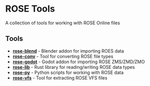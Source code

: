 # ROSE Tools
A collection of tools for working with ROSE Online files

## Tools
- [**rose-blend**](rose-blend) - Blender addon for importing ROES data 
- [**rose-conv**](rose-conv) - Tool for converting ROSE file types
- [**rose-godot**](rose-godot) - Godot addon for importing ROSE ZMS/ZMD/ZMO
- [**rose-lib**](rose-lib) - Rust library for reading/writing ROSE data types
- [**rose-py**](rose-py) - Python scripts for working with ROSE data
- [**rose-vfs**](rose-vfs) - Tool for extracting ROSE VFS files

